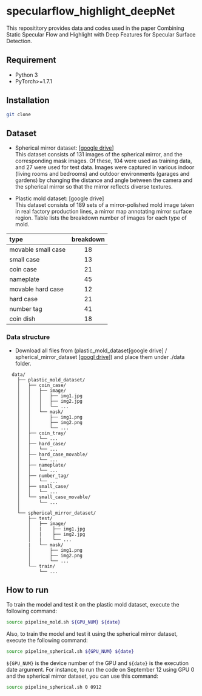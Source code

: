 # specularflow_highlight_deepNet


This reposititory provides data and codes used in the paper Combining Static Specular Flow and Highlight with Deep Features for Specular Surface Detection. 

## Requirement
- Python 3
- PyTorch>=1.7.1

## Installation
```bash
git clone 
```

## Dataset
- Spherical mirror dataset: [[google drive](https://drive.google.com/file/d/1yoguAVmbKL73_hr6GTQV552QihRqAOjh/view?usp=drive_link)]  
This dataset consists of 131 images of the spherical mirror, and the corresponding mask images. Of these, 104 were used as training data, and 27 were used for test data.
Images were captured in various indoor (living rooms and bedrooms) and outdoor environments (garages and gardens) by changing the distance and angle between the camera and the spherical mirror so that the mirror reflects diverse textures.



- Plastic mold dataset: [google drive]  
This dataset consists of 189 sets of a mirror-polished mold image taken in real factory
production lines, a mirror map annotating mirror surface region. Table lists the breakdown number of images for each type of mold.

<center>

|  type  |  breakdown  |
|:---- | :----: |
|  movable small case  |  18  |
|  small case  |  13  |
|  coin case  |  21  |
|  nameplate  |45|
|  movable hard case | 12|
|  hard case  |21|
|  number tag | 41|
|  coin dish  |18|

</center>

### Data structure
- Download all files from (plastic_mold_dataset[google drive] / spherical_mirror_dataset [[googl drive](https://drive.google.com/file/d/1yoguAVmbKL73_hr6GTQV552QihRqAOjh/view?usp=drive_link)])  and place them under ./data folder.

```
  data/
    ├── plastic_mold_dataset/
    │   ├── coin_case/
    │   │   ├── image/
    │   │   │   ├── img1.jpg
    │   │   │   ├── img2.jpg
    │   │   │   └── ...
    │   │   └── mask/  
    │   │       ├── img1.png
    │   │       ├── img2.png
    │   │       └── ...
    │   ├── coin_tray/
    │   │   └── ...
    │   ├── hard_case/
    │   │   └── ...
    │   ├── hard_case_movable/
    │   │   └── ...
    │   ├── nameplate/
    │   │   └── ...
    │   ├── number_tag/
    │   │   └── ...
    │   ├── small_case/
    │   │   └── ...
    │   └── small_case_movable/
    │       └── ...
    │ 
    └── spherical_mirror_dataset/
        ├── test/
        │   ├── image/
        │   |    ├── img1.jpg
        │   |    ├── img2.jpg
        │   |    └── ...
        |   └── mask/  
        │       ├── img1.png
        │       ├── img2.png
        │       └── ...
        └── train/
            └── ...
```

## How to run
To train the model and test it on the plastic mold dataset, execute the following command:
```bash 
source pipeline_mold.sh ${GPU_NUM} ${date}
```
Also, to train the model and test it using the spherical mirror dataset, execute the following command:
```bash
source pipeline_spherical.sh ${GPU_NUM} ${date}
```
`${GPU_NUM}` is the device number of the GPU and `${date}` is the execution date argument. For instance, to run the code on September 12 using GPU 0 and the spherical mirror dataset, you can use this command:
```bash
source pipeline_spherical.sh 0 0912
```
